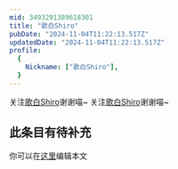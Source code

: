 ```yaml
---
mid: 3493291389618301
title: "歌白Shiro"
pubDate: "2024-11-04T11:22:13.517Z"
updatedDate: "2024-11-04T11:22:13.517Z"
profile:
  {
    Nickname: ["歌白Shiro"],
  }
---
```


关注[歌白Shiro](https://space.bilibili.com/3493291389618301)谢谢喵~ 关注[歌白Shiro](https://space.bilibili.com/3493291389618301)谢谢喵~

## 此条目有待补充
你可以在[这里](https://github.com/Yuhanawa/VTuber.ICU/edit/master/src/content/v/歌白Shiro/index.md)编辑本文
